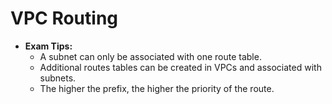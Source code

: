 # VPC Routing

* **Exam Tips:**
  * A subnet can only be associated with one route table.
  * Additional routes tables can be created in VPCs and associated with subnets.
  * The higher the prefix, the higher the priority of the route.
  